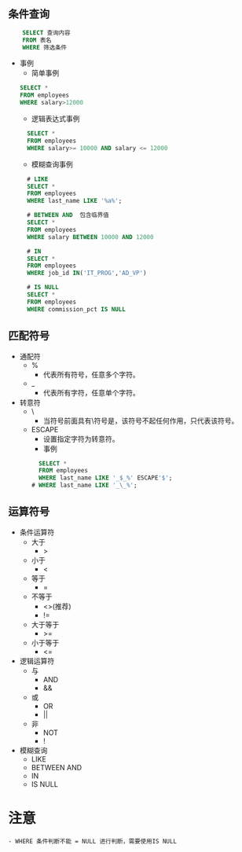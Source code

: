## 条件查询
```sql
    SELECT 查询内容
    FROM 表名
    WHERE 筛选条件
```
- 事例
    - 简单事例
    ```sql
    SELECT * 
    FROM employees 
    WHERE salary>12000
    ```
    - 逻辑表达式事例
    ```sql
      SELECT * 
      FROM employees 
      WHERE salary>= 10000 AND salary <= 12000
    ```
    - 模糊查询事例
    ```sql
      # LIKE
      SELECT * 
      FROM employees 
      WHERE last_name LIKE '%a%';
  
      # BETWEEN AND  包含临界值
      SELECT * 
      FROM employees 
      WHERE salary BETWEEN 10000 AND 12000
  
      # IN 
      SELECT * 
      FROM employees 
      WHERE job_id IN('IT_PROG','AD_VP')
  
      # IS NULL 
      SELECT * 
      FROM employees 
      WHERE commission_pct IS NULL
    ```
## 匹配符号
- 通配符
    - % 
        - 代表所有符号，任意多个字符。
    - _
        - 代表所有字符，任意单个字符。
- 转意符
    - \
        - 当符号前面具有\符号是，该符号不起任何作用，只代表该符号。
    - ESCAPE
        - 设置指定字符为转意符。
        - 事例
        ```sql
          SELECT * 
          FROM employees 
          WHERE last_name LIKE '_$_%' ESCAPE'$';
        # WHERE last_name LIKE '_\_%';
        ```
## 运算符号
- 条件运算符
    - 大于
        - \>
    - 小于
        - <
    - 等于
        - =
    - 不等于
        - <>(推荐)
        - !=
    - 大于等于
        - \>=
    - 小于等于
        - <=
- 逻辑运算符
    - 与
        - AND
        - &&
    - 或
        - OR
        - ||
    - 非
        - NOT
        - !
- 模糊查询
    - LIKE
    - BETWEEN AND
    - IN
    - IS NULL
    
# 注意
    - WHERE 条件判断不能 = NULL 进行判断，需要使用IS NULL